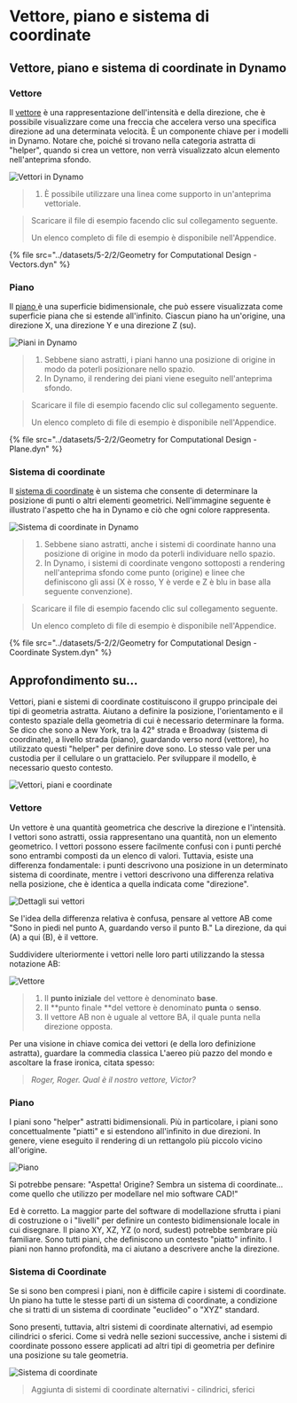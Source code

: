 # Vettore, piano e sistema di coordinate

## Vettore, piano e sistema di coordinate in Dynamo

### Vettore

Il [vettore](2-vectors.md#vector-1) è una rappresentazione dell'intensità e della direzione, che è possibile visualizzare come una freccia che accelera verso una specifica direzione ad una determinata velocità. È un componente chiave per i modelli in Dynamo. Notare che, poiché si trovano nella categoria astratta di "helper", quando si crea un vettore, non verrà visualizzato alcun elemento nell'anteprima sfondo.

![Vettori in Dynamo](../images/5-2/2/GeometryforComputationalDesign-vectors.jpg)

> 1. È possibile utilizzare una linea come supporto in un'anteprima vettoriale.

> Scaricare il file di esempio facendo clic sul collegamento seguente.
>
> Un elenco completo di file di esempio è disponibile nell'Appendice.

{% file src="../datasets/5-2/2/Geometry for Computational Design - Vectors.dyn" %}

### Piano

Il [piano ](2-vectors.md#plane-1)è una superficie bidimensionale, che può essere visualizzata come superficie piana che si estende all'infinito. Ciascun piano ha un'origine, una direzione X, una direzione Y e una direzione Z (su).

![Piani in Dynamo](../images/5-2/2/GeometryforComputationalDesign-plane.jpg)

> 1. Sebbene siano astratti, i piani hanno una posizione di origine in modo da poterli posizionare nello spazio.
> 2. In Dynamo, il rendering dei piani viene eseguito nell'anteprima sfondo.

> Scaricare il file di esempio facendo clic sul collegamento seguente.
>
> Un elenco completo di file di esempio è disponibile nell'Appendice.

{% file src="../datasets/5-2/2/Geometry for Computational Design - Plane.dyn" %}

### Sistema di coordinate

Il [sistema di coordinate](2-vectors.md#coordinate-system-1) è un sistema che consente di determinare la posizione di punti o altri elementi geometrici. Nell'immagine seguente è illustrato l'aspetto che ha in Dynamo e ciò che ogni colore rappresenta.

![Sistema di coordinate in Dynamo](../images/5-2/2/GeometryforComputationalDesign-Coordinate.jpg)

> 1. Sebbene siano astratti, anche i sistemi di coordinate hanno una posizione di origine in modo da poterli individuare nello spazio.
> 2. In Dynamo, i sistemi di coordinate vengono sottoposti a rendering nell'anteprima sfondo come punto (origine) e linee che definiscono gli assi (X è rosso, Y è verde e Z è blu in base alla seguente convenzione).

> Scaricare il file di esempio facendo clic sul collegamento seguente.
>
> Un elenco completo di file di esempio è disponibile nell'Appendice.

{% file src="../datasets/5-2/2/Geometry for Computational Design - Coordinate System.dyn" %}

## Approfondimento su...

Vettori, piani e sistemi di coordinate costituiscono il gruppo principale dei tipi di geometria astratta. Aiutano a definire la posizione, l'orientamento e il contesto spaziale della geometria di cui è necessario determinare la forma. Se dico che sono a New York, tra la 42° strada e Broadway (sistema di coordinate), a livello strada (piano), guardando verso nord (vettore), ho utilizzato questi "helper" per definire dove sono. Lo stesso vale per una custodia per il cellulare o un grattacielo. Per sviluppare il modello, è necessario questo contesto.

![Vettori, piani e coordinate](../images/5-2/2/VectorsPlanesCoodinates.jpg)

### Vettore

Un vettore è una quantità geometrica che descrive la direzione e l'intensità. I vettori sono astratti, ossia rappresentano una quantità, non un elemento geometrico. I vettori possono essere facilmente confusi con i punti perché sono entrambi composti da un elenco di valori. Tuttavia, esiste una differenza fondamentale: i punti descrivono una posizione in un determinato sistema di coordinate, mentre i vettori descrivono una differenza relativa nella posizione, che è identica a quella indicata come "direzione".

![Dettagli sui vettori](../images/5-2/2/Vector-Detailed.jpg)

Se l'idea della differenza relativa è confusa, pensare al vettore AB come "Sono in piedi nel punto A, guardando verso il punto B." La direzione, da qui (A) a qui (B), è il vettore.

Suddividere ulteriormente i vettori nelle loro parti utilizzando la stessa notazione AB:

![Vettore](../images/5-2/2/Vector.jpg)

> 1. Il **punto iniziale** del vettore è denominato **base**.
> 2. Il **punto finale **del vettore è denominato **punta** o **senso**.
> 3. Il vettore AB non è uguale al vettore BA, il quale punta nella direzione opposta.

Per una visione in chiave comica dei vettori (e della loro definizione astratta), guardare la commedia classica L'aereo più pazzo del mondo e ascoltare la frase ironica, citata spesso:

> _Roger, Roger. Qual è il nostro vettore, Victor?_

### Piano

I piani sono "helper" astratti bidimensionali. Più in particolare, i piani sono concettualmente "piatti" e si estendono all'infinito in due direzioni. In genere, viene eseguito il rendering di un rettangolo più piccolo vicino all'origine.

![Piano](../images/5-2/2/Plane.jpg)

Si potrebbe pensare: "Aspetta! Origine? Sembra un sistema di coordinate... come quello che utilizzo per modellare nel mio software CAD!"

Ed è corretto. La maggior parte del software di modellazione sfrutta i piani di costruzione o i "livelli" per definire un contesto bidimensionale locale in cui disegnare. Il piano XY, XZ, YZ (o nord, sudest) potrebbe sembrare più familiare. Sono tutti piani, che definiscono un contesto "piatto" infinito. I piani non hanno profondità, ma ci aiutano a descrivere anche la direzione.

### Sistema di Coordinate

Se si sono ben compresi i piani, non è difficile capire i sistemi di coordinate. Un piano ha tutte le stesse parti di un sistema di coordinate, a condizione che si tratti di un sistema di coordinate "euclideo" o "XYZ" standard.

Sono presenti, tuttavia, altri sistemi di coordinate alternativi, ad esempio cilindrici o sferici. Come si vedrà nelle sezioni successive, anche i sistemi di coordinate possono essere applicati ad altri tipi di geometria per definire una posizione su tale geometria.

![Sistema di coordinate](../images/5-2/2/CoordinateSystem.jpg)

> Aggiunta di sistemi di coordinate alternativi - cilindrici, sferici
